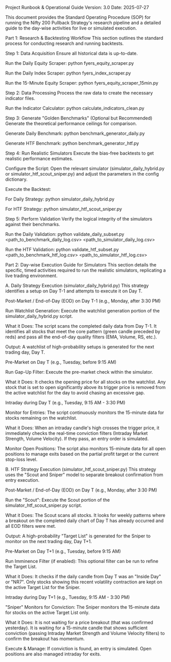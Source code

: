 Project Runbook & Operational Guide
Version: 3.0
Date: 2025-07-27

This document provides the Standard Operating Procedure (SOP) for running the Nifty 200 Pullback Strategy's research pipeline and a detailed guide to the day-wise activities for live or simulated execution.

Part 1: Research & Backtesting Workflow
This section outlines the standard process for conducting research and running backtests.

Step 1: Data Acquisition
Ensure all historical data is up-to-date.

Run the Daily Equity Scraper: python fyers_equity_scraper.py

Run the Daily Index Scraper: python fyers_index_scraper.py

Run the 15-Minute Equity Scraper: python fyers_equity_scraper_15min.py

Step 2: Data Processing
Process the raw data to create the necessary indicator files.

Run the Indicator Calculator: python calculate_indicators_clean.py

Step 3: Generate "Golden Benchmarks" (Optional but Recommended)
Generate the theoretical performance ceilings for comparison.

Generate Daily Benchmark: python benchmark_generator_daily.py

Generate HTF Benchmark: python benchmark_generator_htf.py

Step 4: Run Realistic Simulators
Execute the bias-free backtests to get realistic performance estimates.

Configure the Script: Open the relevant simulator (simulator_daily_hybrid.py or simulator_htf_scout_sniper.py) and adjust the parameters in the config dictionary.

Execute the Backtest:

For Daily Strategy: python simulator_daily_hybrid.py

For HTF Strategy: python simulator_htf_scout_sniper.py

Step 5: Perform Validation
Verify the logical integrity of the simulators against their benchmarks.

Run the Daily Validation:
python validate_daily_subset.py <path_to_benchmark_daily_log.csv> <path_to_simulator_daily_log.csv>

Run the HTF Validation:
python validate_htf_subset.py <path_to_benchmark_htf_log.csv> <path_to_simulator_htf_log.csv>

Part 2: Day-wise Execution Guide for Simulators
This section details the specific, timed activities required to run the realistic simulators, replicating a live trading environment.

A. Daily Strategy Execution (simulator_daily_hybrid.py)
This strategy identifies a setup on Day T-1 and attempts to execute it on Day T.

Post-Market / End-of-Day (EOD) on Day T-1 (e.g., Monday, after 3:30 PM)

Run Watchlist Generation: Execute the watchlist generation portion of the simulator_daily_hybrid.py script.

What it Does: The script scans the completed daily data from Day T-1. It identifies all stocks that meet the core pattern (green candle preceded by reds) and pass all the end-of-day quality filters (EMA, Volume, RS, etc.).

Output: A watchlist of high-probability setups is generated for the next trading day, Day T.

Pre-Market on Day T (e.g., Tuesday, before 9:15 AM)

Run Gap-Up Filter: Execute the pre-market check within the simulator.

What it Does: It checks the opening price for all stocks on the watchlist. Any stock that is set to open significantly above its trigger price is removed from the active watchlist for the day to avoid chasing an excessive gap.

Intraday during Day T (e.g., Tuesday, 9:15 AM - 3:30 PM)

Monitor for Entries: The script continuously monitors the 15-minute data for stocks remaining on the watchlist.

What it Does: When an intraday candle's high crosses the trigger price, it immediately checks the real-time conviction filters (Intraday Market Strength, Volume Velocity). If they pass, an entry order is simulated.

Monitor Open Positions: The script also monitors 15-minute data for all open positions to manage exits based on the partial profit target or the current stop-loss level.

B. HTF Strategy Execution (simulator_htf_scout_sniper.py)
This strategy uses the "Scout and Sniper" model to separate breakout confirmation from entry execution.

Post-Market / End-of-Day (EOD) on Day T (e.g., Monday, after 3:30 PM)

Run the "Scout": Execute the Scout portion of the simulator_htf_scout_sniper.py script.

What it Does: The Scout scans all stocks. It looks for weekly patterns where a breakout on the completed daily chart of Day T has already occurred and all EOD filters were met.

Output: A high-probability "Target List" is generated for the Sniper to monitor on the next trading day, Day T+1.

Pre-Market on Day T+1 (e.g., Tuesday, before 9:15 AM)

Run Imminence Filter (if enabled): This optional filter can be run to refine the Target List.

What it Does: It checks if the daily candle from Day T was an "Inside Day" or "NR7". Only stocks showing this recent volatility contraction are kept on the active Target List for the Sniper.

Intraday during Day T+1 (e.g., Tuesday, 9:15 AM - 3:30 PM)

"Sniper" Monitors for Conviction: The Sniper monitors the 15-minute data for stocks on the active Target List only.

What it Does: It is not waiting for a price breakout (that was confirmed yesterday). It is waiting for a 15-minute candle that shows sufficient conviction (passing Intraday Market Strength and Volume Velocity filters) to confirm the breakout has momentum.

Execute & Manage: If conviction is found, an entry is simulated. Open positions are also managed intraday for exits.